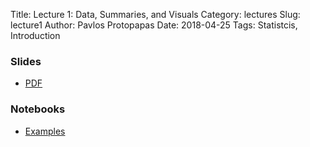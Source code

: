 Title: Lecture 1: Data, Summaries, and Visuals
Category: lectures
Slug: lecture1
Author: Pavlos Protopapas
Date: 2018-04-25
Tags: Statistcis, Introduction


### Slides

- [PDF]({attach}presentation/Lecture1_Data.pdf)


### Notebooks

- [Examples]({filename}notebook/lecture1_notebook.ipynb)
